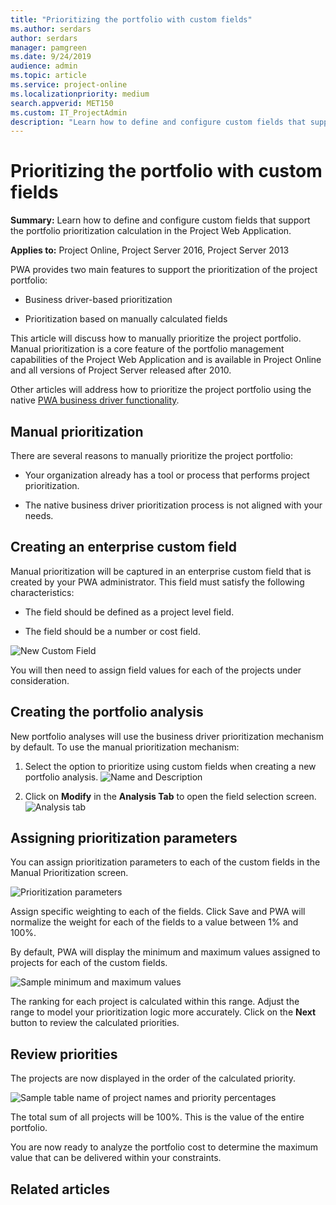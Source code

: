 ```yaml
---
title: "Prioritizing the portfolio with custom fields"
ms.author: serdars
author: serdars
manager: pamgreen
ms.date: 9/24/2019
audience: admin
ms.topic: article
ms.service: project-online
ms.localizationpriority: medium
search.appverid: MET150
ms.custom: IT_ProjectAdmin
description: "Learn how to define and configure custom fields that support the portfolio prioritization calculation in the Project Web Application."
---
```


# Prioritizing the portfolio with custom fields

**Summary:** Learn how to define and configure custom fields that support the portfolio prioritization calculation in the Project Web Application.

**Applies to:** Project Online, Project Server 2016, Project Server 2013

PWA provides two main features to support the prioritization of the project portfolio:

- Business driver-based prioritization

- Prioritization based on manually calculated fields

This article will discuss how to manually prioritize the project portfolio. Manual prioritization is a core feature of the portfolio management capabilities of the Project Web Application and is available in Project Online and all versions of Project Server released after 2010.

Other articles will address how to prioritize the project portfolio using the native [PWA business driver functionality](portfolio-analysis-business-drivers.md).

## Manual prioritization

There are several reasons to manually prioritize the project portfolio:

- Your organization already has a tool or process that performs project prioritization.

- The native business driver prioritization process is not aligned with your needs.

## Creating an enterprise custom field

Manual prioritization will be captured in an enterprise custom field that is created by your PWA administrator. This field must satisfy the following characteristics:

- The field should be defined as a project level field.

- The field should be a number or cost field.

![New Custom Field](media/10-image1.png)

You will then need to assign field values for each of the projects under consideration.

## Creating the portfolio analysis

New portfolio analyses will use the business driver prioritization mechanism by default. To use the manual prioritization mechanism:

1. Select the option to prioritize using custom fields when creating a new portfolio analysis.
 ![Name and Description](media/10-image2.png)

2. Click on **Modify** in the **Analysis Tab** to open the field selection screen.
 ![Analysis tab](media/10-image3.png)

## Assigning prioritization parameters

You can assign prioritization parameters to each of the custom fields in the Manual Prioritization screen.

![Prioritization parameters](media/10-image4.png)

Assign specific weighting to each of the fields. Click Save and PWA will normalize the weight for each of the fields to a value between 1% and 100%.

By default, PWA will display the minimum and maximum values assigned to projects for each of the custom fields.

![Sample minimum and maximum values](media/10-image5.png)

The ranking for each project is calculated within this range. Adjust the range to model your prioritization logic more accurately. Click on the **Next** button to review the calculated priorities.

## Review priorities

The projects are now displayed in the order of the calculated priority.

![Sample table name of project names and priority percentages](media/01-image2.png)

The total sum of all projects will be 100%. This is the value of the entire portfolio.

You are now ready to analyze the portfolio cost to determine the maximum value that can be delivered within your constraints.

## Related articles
